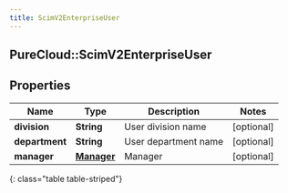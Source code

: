```yaml
---
title: ScimV2EnterpriseUser
---
```

## PureCloud::ScimV2EnterpriseUser

## Properties

|Name | Type | Description | Notes|
|------------ | ------------- | ------------- | -------------|
| **division** | **String** | User division name | [optional] |
| **department** | **String** | User department name | [optional] |
| **manager** | [**Manager**](Manager.html) | Manager | [optional] |
{: class="table table-striped"}


